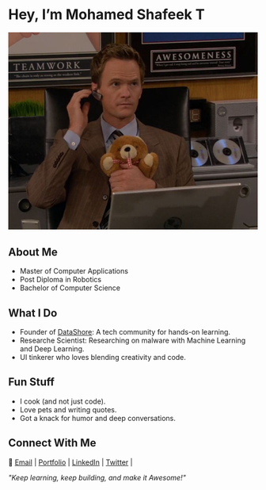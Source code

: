 # Hey, I’m Mohamed Shafeek T  

![Barney Stinson Icon](https://github.com/T-Mohamed-Shafeek/t-mohamed-shafeek/blob/main/barney%20stinson.jpeg)  

## About Me  
- Master of Computer Applications  
- Post Diploma in Robotics  
- Bachelor of Computer Science  

## What I Do  
- Founder of [DataShore](#): A tech community for hands-on learning.  
- Researche Scientist: Researching on malware with Machine Learning and Deep Learning.  
- UI tinkerer who loves blending creativity and code.  

## Fun Stuff  
- I cook (and not just code).  
- Love pets and writing quotes.  
- Got a knack for humor and deep conversations.  

## Connect With Me  

📧 [Email](mailto:shafeeubaidah@gmail.com) | [Portfolio](https://shafee.netlify.app/) | [LinkedIn](https://www.linkedin.com/in/mohamed-shafeek-t-a226981b9/) |  [Twitter](https://x.com/TMohamedShafeek) |  
  

*"Keep learning, keep building, and make it Awesome!"*
